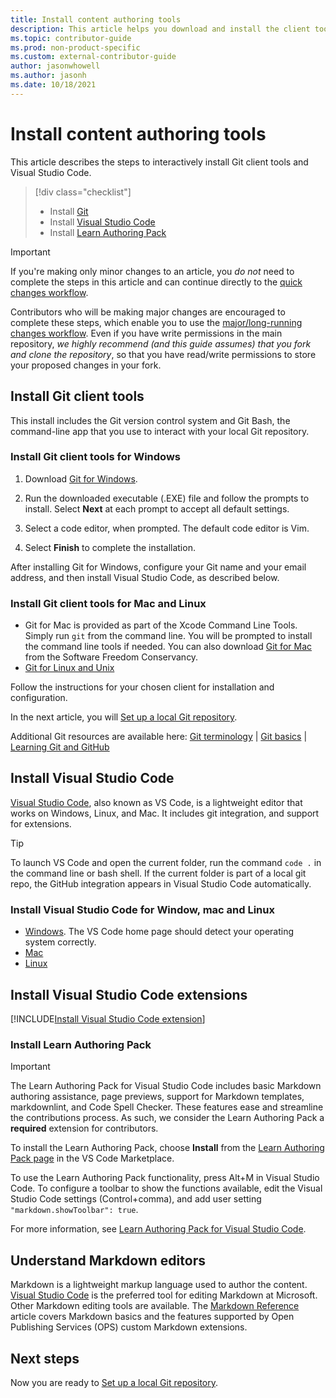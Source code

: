 ```yaml
---
title: Install content authoring tools
description: This article helps you download and install the client tools you will need for Git and editing markdown files.
ms.topic: contributor-guide
ms.prod: non-product-specific
ms.custom: external-contributor-guide
author: jasonwhowell
ms.author: jasonh
ms.date: 10/18/2021
---
```

# Install content authoring tools

This article describes the steps to interactively install Git client tools and Visual Studio Code.
> [!div class="checklist"]
> * Install [Git](https://git-scm.com/)
> * Install [Visual Studio Code](https://code.visualstudio.com/)
> * Install [Learn Authoring Pack](https://marketplace.visualstudio.com/items?itemName=docsmsft.docs-authoring-pack)

>[!IMPORTANT]
> If you're making only minor changes to an article, you *do not* need to complete the steps in this article and can continue directly to the [quick changes workflow](index.md#quick-edits-to-documentation).
>
> Contributors who will be making major changes are encouraged to complete these steps, which enable you to use the [major/long-running changes workflow](how-to-write-workflows-major.md). Even if you have write permissions in the main repository, *we highly recommend (and this guide assumes) that you fork and clone the repository*, so that you have read/write permissions to store your proposed changes in your fork.

## Install Git client tools

This install includes the Git version control system and Git Bash, the command-line app that you use to interact with your local Git repository.

### Install Git client tools for Windows

1. Download [Git for Windows](https://git-scm.com/download/win).

1. Run the downloaded executable (.EXE) file and follow the prompts to install. Select **Next** at each prompt to accept all default settings.

1. Select a code editor, when prompted. The default code editor is Vim.

1. Select **Finish** to complete the installation.

After installing Git for Windows, configure your Git name and your email address, and then install Visual Studio Code, as described below.

### Install Git client tools for Mac and Linux

* Git for Mac is provided as part of the Xcode Command Line Tools. Simply run `git` from the command line. You will be prompted to install the command line tools if needed. You can also download [Git for Mac](https://git-scm.com/download/mac) from the Software Freedom Conservancy.
* [Git for Linux and Unix](https://git-scm.com/download/linux)

Follow the instructions for your chosen client for installation and configuration.

In the next article, you will [Set up a local Git repository](get-started-setup-local.md).

   Additional Git resources are available here: [Git terminology](https://help.github.com/articles/github-glossary) | [Git basics](https://git-scm.com/book/en/v2/Getting-Started-Git-Basics) | [Learning Git and GitHub](https://help.github.com/articles/good-resources-for-learning-git-and-github/)

## Install Visual Studio Code

[Visual Studio Code](https://code.visualstudio.com/), also known as VS Code, is a lightweight editor that works on Windows, Linux, and Mac. It includes git integration, and support for extensions.

> [!TIP]
> To launch VS Code and open the current folder, run the command `code .` in the command line or bash shell. If the current folder is part of a local git repo, the GitHub integration appears in Visual Studio Code automatically.

### Install Visual Studio Code for Window, mac and Linux

- [Windows](https://code.visualstudio.com/). The VS Code home page should detect your operating system correctly.
- [Mac](https://code.visualstudio.com/docs/setup/mac)
- [Linux](https://code.visualstudio.com/docs/setup/linux)

## Install Visual Studio Code extensions

[!INCLUDE[Install Visual Studio Code extension](~/guide/help-content/includes/proc-contribute-install-vscode-extensions.md)]

### Install Learn Authoring Pack

> [!IMPORTANT]
> The Learn Authoring Pack for Visual Studio Code includes basic Markdown authoring assistance, page previews, support for Markdown templates, markdownlint, and Code Spell Checker. These features ease and streamline the contributions process. As such, we consider the Learn Authoring Pack a **required** extension for contributors.

To install the Learn Authoring Pack, choose **Install** from the [Learn Authoring Pack page](https://marketplace.visualstudio.com/items?itemName=docsmsft.docs-authoring-pack) in the VS Code Marketplace.

To use the Learn Authoring Pack functionality, press Alt+M in Visual Studio Code. To configure a toolbar to show the functions available, edit the Visual Studio Code settings (Control+comma), and add user setting `"markdown.showToolbar": true`.

For more information, see [Learn Authoring Pack for Visual Studio Code](how-to-write-docs-auth-pack.md).

## Understand Markdown editors

Markdown is a lightweight markup language used to author the content. [Visual Studio Code](https://code.visualstudio.com/) is the preferred tool for editing Markdown at Microsoft. Other Markdown editing tools are available. The [Markdown Reference](markdown-reference.md) article covers Markdown basics and the features supported by Open Publishing Services (OPS) custom Markdown extensions. 

## Next steps

Now you are ready to [Set up a local Git repository](get-started-setup-local.md).

